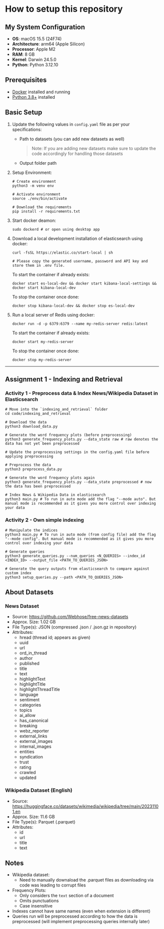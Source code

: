 # How to setup this repository

## My System Configuration

- **OS**: macOS 15.5 (24F74)
- **Architecture**: arm64 (Apple Silicon)
- **Processor**: Apple M2
- **RAM**: 8 GB
- **Kernel**: Darwin 24.5.0
- **Python**: Python 3.12.10

## Prerequisites

- [Docker](https://docs.docker.com/get-docker/) installed and running
- [Python 3.8+](https://www.python.org/downloads/) installed

## Basic Setup

1. Update the following values in `config.yaml` file as per your specifications:
    - Path to datasets (you can add new datasets as well)
      > Note: If you are adding new datasets make sure to update the code accordingly for handling those datasets

    - Output folder path

2. Setup Environment:

    ```shell
    # Create environment
    python3 -m venv env

    # Activate environment
    source ./env/bin/activate

    # Download the requirements
    pip install -r requirements.txt
    ```

3. Start docker deamon:

    ```shell
    sudo dockerd # or open using desktop app
    ```

4. Download a local development installation of elasticsearch using docker:

    ```shell
    curl -fsSL https://elastic.co/start-local | sh

    # Please copy the generated username, password and API key and store them in .env file.
    ```

    To start the container if already exists:

    ```shell
    docker start es-local-dev && docker start kibana-local-settings && docker start kibana-local-dev
    ```

    To stop the container once done:

    ```shell
    docker stop kibana-local-dev && docker stop es-local-dev
    ```

5. Run a local server of Redis using docker:

    ```shell
    docker run -d -p 6379:6379 --name my-redis-server redis:latest
    ```

    To start the container if already exists:

    ```shell
    docker start my-redis-server
    ```

    To stop the container once done:

    ```shell
    docker stop my-redis-server
    ```

---

## Assignment 1 - Indexing and Retrieval

### Activity 1 - Preprocess data & Index News/Wikipedia Dataset in Elasticsearch

```shell
# Move into the `indexing_and_retrieval` folder
cd code/indexing_and_retrieval

# Download the data
python3 download_data.py

# Generate the word frequency plots (before preprocessing)
python3 generate_frequency_plots.py --data_state raw # raw denotes the data has not yet been preprocessed

# Update the preprocessing settings in the config.yaml file before applying preprocessing

# Preprocess the data
python3 preprocess_data.py

# Generate the word frequency plots again
python3 generate_frequency_plots.py --data_state preprocessed # now the data has been preprocessed

# Index News & Wikipedia Data in elasticsearch
python3 main.py # To run in auto mode add the flag "--mode auto". But manual mode is recommended as it gives you more control over indexing your data
```

### Activity 2 - Own simple indexing

```shell
# Manipulate the indices
python3 main.py # To run in auto mode (from config file) add the flag "--mode config". But manual mode is recommended as it gives you more control over indexing your data

# Generate queries
python3 generate_queries.py --num_queries <N_QUERIES> --index_id <INDEX_ID> --output_file <PATH_TO_QUERIES_JSON>

# Generate the query outputs from elasticsearch to compare against custom index
python3 setup_queries.py --path <PATH_TO_QUERIES_JSON>
```

## About Datasets

### News Dataset

- Source: <https://github.com/Webhose/free-news-datasets>  
- Approx. Size: 1.02 GB  
- File Type(s): JSON (compressed .json / .json.gz in repository)  
- Attributes:  
  - hread (thread id; appears as given)  
  - uuid  
  - url  
  - ord_in_thread  
  - author  
  - published  
  - title  
  - text  
  - highlightText  
  - highlightTitle  
  - highlightThreadTitle  
  - language  
  - sentiment  
  - categories  
  - topics  
  - ai_allow  
  - has_canonical  
  - breaking  
  - webz_reporter  
  - external_links  
  - external_images  
  - internal_images  
  - entities  
  - syndication  
  - trust  
  - rating  
  - crawled  
  - updated  

### Wikipedia Dataset (English)

- Source: <https://huggingface.co/datasets/wikimedia/wikipedia/tree/main/20231101.en>  
- Approx. Size: 11.6 GB  
- File Type(s): Parquet (.parquet)  
- Attributes:  
  - id  
  - url  
  - title  
  - text

## Notes

- Wikipedia dataset:
  - Need to manually downaload the .parquet files as downloading via code was leading to corrupt files
- Frequency Plots:
  - Only considers the `text` section of a document
  - Omits punctuations
  - Case insensitive
- Indexes cannot have same names (even when extension is different)
- Queries run will be preprocessed according to how the data is preprocessed (will implement preprocessing queries internally later)
